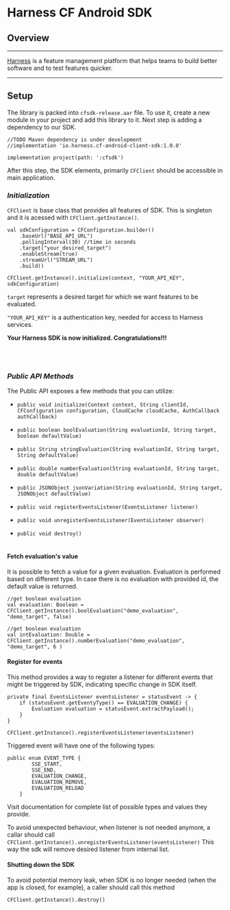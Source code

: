 Harness CF Android SDK
========================
## Overview

-------------------------
[Harness](https://www.harness.io/) is a feature management platform that helps teams to build better software and to test features quicker.

-------------------------

## Setup
The library is packed into `cfsdk-release.aar` file. To use it, create a new module in your project and add this library to it. Next step is adding a dependency to our SDK.
```
//TODO Maven dependency is under development
//implementation 'io.harness.cf-android-client-sdk:1.0.0'

implementation project(path: ':cfsdk')
```
After this step, the SDK elements, primarily `CFClient` should be accessible in main application.

### **_Initialization_**
`CFClient` is base class that provides all features of SDK. This is singleton and it is acessed with `CFClient.getInstance()`. 

``` 
val sdkConfiguration = CFConfiguration.builder()
    .baseUrl("BASE_API_URL")
    .pollingInterval(30) //time in seconds
    .target("your_desired_target")
    .enableStream(true)
    .streamUrl("STREAM_URL")
    .build()

CFClient.getInstance().initialize(context, "YOUR_API_KEY", sdkConfiguration)
```
`target` represents a desired target for which we want features to be evaluated.

`"YOUR_API_KEY"` is a authentication key, needed for access to Harness services.


**Your Harness SDK is now initialized. Congratulations!!!**

<br><br>
### **_Public API Methods_** ###
The Public API exposes a few methods that you can utilize:

* `public void initialize(Context context, String clientId, CFConfiguration configuration, CloudCache cloudCache, AuthCallback authCallback)`

* `public boolean boolEvaluation(String evaluationId, String target, boolean defaultValue)`

* `public String stringEvaluation(String evaluationId, String target, String defaultValue)`

* `public double numberEvaluation(String evaluationId, String target, double defaultValue)`

* `public JSONObject jsonVariation(String evaluationId, String target, JSONObject defaultValue)`

* `public void registerEventsListener(EventsListener listener)`

* `public void unregisterEventsListener(EventsListener observer)`

* `public void destroy()`
<br><br>


#### Fetch evaluation's value
It is possible to fetch a value for a given evaluation. Evaluation is performed based on different type. In case there is no evaluation with provided id, the default value is returned.
```
//get boolean evaluation
val evaluation: Boolean = CFClient.getInstance().boolEvaluation("demo_evaluation", "demo_target", false)  

//get boolean evaluation
val intEvaluation: Double = CFClient.getInstance().numberEvaluation("demo_evaluation", "demo_target", 6 )  
```

#### Register for events
This method provides a way to register a listener for different events that might be triggered by SDK, indicating specific change in SDK itself.

```
private final EventsListener eventsListener = statusEvent -> {
    if (statusEvent.getEventyType() == EVALUATION_CHANGE) {
        Evaluation evaluation = statusEvent.extractPayload();
    }
}

CFClient.getInstance().registerEventsListener(eventsListener)
```


Triggered event will have one of the following types:

```   
public enum EVENT_TYPE {
        SSE_START,
        SSE_END,
        EVALUATION_CHANGE,
        EVALUATION_REMOVE,
        EVALUATION_RELOAD
    }
```
Visit documentation for complete list of possible types and values they provide.

To avoid unexpected behaviour, when listener is not needed anymore, a callar should call 
`CFClient.getInstance().unregisterEventsListener(eventsListener)`
This way the sdk will remove desired listener from internal list.

#### Shutting down the SDK
To avoid potential memory leak, when SDK is no longer needed (when the app is closed, for example), a caller should call this method
```
CFClient.getInstance().destroy()
```
